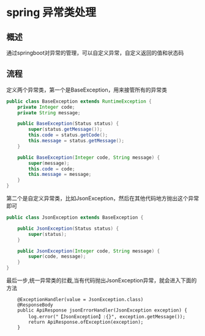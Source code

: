 # spring 异常类处理

## 概述

通过springboot对异常的管理，可以自定义异常，自定义返回的值和状态码

## 流程

定义两个异常类，第一个是BaseException，用来接管所有的异常类
```java
public class BaseException extends RuntimeException {
    private Integer code;
    private String message;

    public BaseException(Status status) {
        super(status.getMessage());
        this.code = status.getCode();
        this.message = status.getMessage();
    }

    public BaseException(Integer code, String message) {
        super(message);
        this.code = code;
        this.message = message;
    }
}
```
第二个是自定义异常类，比如JsonException，然后在其他代码地方抛出这个异常即可
```java
public class JsonException extends BaseException {

    public JsonException(Status status) {
        super(status);
    }

    public JsonException(Integer code, String message) {
        super(code, message);
    }
}
```
最后一步,统一异常类的拦截,当有代码抛出JsonException异常，就会进入下面的方法
```
    @ExceptionHandler(value = JsonException.class)
    @ResponseBody
    public ApiResponse jsonErrorHandler(JsonException exception) {
        log.error("【JsonException】:{}", exception.getMessage());
        return ApiResponse.ofException(exception);
    }
```